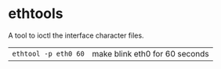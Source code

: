 # ethtools

A tool to ioctl the interface character files.

|||
| :- | :- |
| `ethtool -p eth0 60` | make blink eth0 for 60 seconds |

